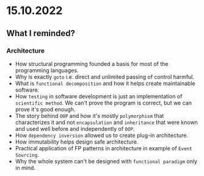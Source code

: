 # 15.10.2022

## What I reminded?

### Architecture

- How structural programming founded a basis for most of the programming languages.
- Why is exactly `goto` i.e. direct and unlimited passing of control harmful.
- What is `functional decomposition` and how it helps create maintainable software.
- How `testing` in software development is just an implementation of `scientific method`. We can't prove the program is correct, but we can prove it's good enough.
- The story behind `OOP` and how it's mostly `polymorphism` that characterizes it and not `encapsulation` and `inheritance` that were known and used well before and independently of `OOP`.
- How `dependency inversion` allowed us to create plug-in architecture.
- How immutability helps design safe architecture.
- Practical application of FP patterns in architecture in example of `Event Sourcing`.
- Why the whole system can't be designed with `functional paradigm` only in mind.
